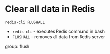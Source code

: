 # Clear all data in Redis

```bash
redis-cli FLUSHALL
```

- `redis-cli` - executes Redis command in bash
- `FLUSHALL` - removes all data from Redis server

group: flush


